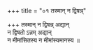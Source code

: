 +++
title = "०१ तस्मान् न द्विषन्न्"

+++
तस्मान् न द्विषन्न् अद्यान्  
न द्विषतो ऽन्नम् अद्यान्  
न मीमांसितस्य न मीमांस्यमानस्य ॥